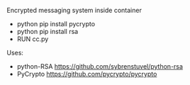 Encrypted messaging system inside container

* python pip install pycrypto
* python pip install rsa
* RUN cc.py

Uses:

* python-RSA https://github.com/sybrenstuvel/python-rsa
* PyCrypto https://github.com/pycrypto/pycrypto